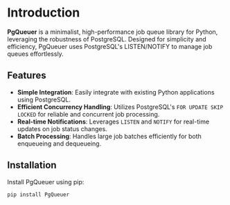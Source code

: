 # Introduction

**PgQueuer** is a minimalist, high-performance job queue library for Python, leveraging the robustness of PostgreSQL. Designed for simplicity and efficiency, PgQueuer uses PostgreSQL's LISTEN/NOTIFY to manage job queues effortlessly.

## Features

- **Simple Integration**: Easily integrate with existing Python applications using PostgreSQL.
- **Efficient Concurrency Handling**: Utilizes PostgreSQL's `FOR UPDATE SKIP LOCKED` for reliable and concurrent job processing.
- **Real-time Notifications**: Leverages `LISTEN` and `NOTIFY` for real-time updates on job status changes.
- **Batch Processing**: Handles large job batches efficiently for both enqueueing and dequeueing.

## Installation

Install PgQueuer using pip:

```sh
pip install PgQueuer
```